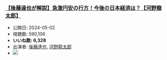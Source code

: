 ### [【後藤達也が解説】急激円安の行方！今後の日本経済は？【河野龍太郎】](https://www.youtube.com/watch?v=XFMhC9TNz8Y)
-   公開日: 2024-05-02
-   視聴数: 590,106
-   **いいね数: 6,328**
-   出演者: [後藤達也](/rehacq_fan/people/後藤達也 "wikilink"), [河野龍太郎](/rehacq_fan/people/河野龍太郎 "wikilink")
- [![](https://img.youtube.com/vi/XFMhC9TNz8Y/hqdefault.jpg)](https://www.youtube.com/watch?v=XFMhC9TNz8Y)
